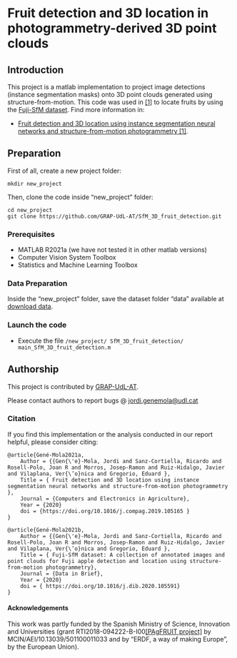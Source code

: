 # Fruit detection and 3D location in photogrammetry-derived 3D point clouds

## Introduction
This project is a matlab implementation to project image detections (instance segmentation masks) onto 3D point clouds generated using structure-from-motion. This code was used in [[1]]( https://doi.org/10.1016/j.compag.2019.105165) to locate fruits by using the [Fuji-SfM dataset]( https://doi.org/10.1016/j.dib.2020.105591). Find more information in:
* [Fruit detection and 3D location using instance segmentation neural networks and structure-from-motion photogrammetry [1]](https://doi.org/10.1016/j.compag.2019.105165).

## Preparation 

First of all, create a new project folder:
```
mkdir new_project
```

Then, clone the code inside “new_project” folder:
```
cd new_project
git clone https://github.com/GRAP-UdL-AT/SfM_3D_fruit_detection.git
```

### Prerequisites

* MATLAB R2021a (we have not tested it in other matlab versions)
* Computer Vision System Toolbox
* Statistics and Machine Learning Toolbox

### Data Preparation

Inside the “new_project” folder, save the dataset folder “data” available at [download data]( http://gofile.me/73Gps/LwEKIW4gd). 

### Launch the code

* Execute the file `/new_project/ SfM_3D_fruit_detection/ main_SfM_3D_fruit_detection.m `


## Authorship

This project is contributed by [GRAP-UdL-AT](https://www.grap.udl.cat/en/).

Please contact authors to report bugs @ jordi.genemola@udl.cat

### Citation

If you find this implementation or the analysis conducted in our report helpful, please consider citing:

    @article{Gené-Mola2021a,
        Author = {{Gen{\'e}-Mola, Jordi and Sanz-Cortiella, Ricardo and Rosell-Polo, Joan R and Morros, Josep-Ramon and Ruiz-Hidalgo, Javier and Vilaplana, Ver{\’o}nica and Gregorio, Eduard },
        Title = { Fruit detection and 3D location using instance segmentation neural networks and structure-from-motion photogrammetry },
        Journal = {Computers and Electronics in Agriculture},
        Year = {2020}
        doi = {https://doi.org/10.1016/j.compag.2019.105165 }
    }
    
    @article{Gené-Mola2021b,
        Author = {{Gen{\'e}-Mola, Jordi and Sanz-Cortiella, Ricardo and Rosell-Polo, Joan R and Morros, Josep-Ramon and Ruiz-Hidalgo, Javier and Vilaplana, Ver{\’o}nica and Gregorio, Eduard },
        Title = { Fuji-SfM dataset: A collection of annotated images and point clouds for Fuji apple detection and location using structure-from-motion photogrammetry},
        Journal = {Data in Brief},
        Year = {2020}
        doi = { https://doi.org/10.1016/j.dib.2020.105591}
    }


#### Acknowledgements
This work was partly funded by the Spanish Ministry of Science, Innovation and Universities (grant RTI2018-094222-B-I00[[PAgFRUIT project]]( https://www.pagfruit.udl.cat/en/) by MCIN/AEI/10.13039/501100011033 and by “ERDF, a way of making Europe”, by the European Union).
